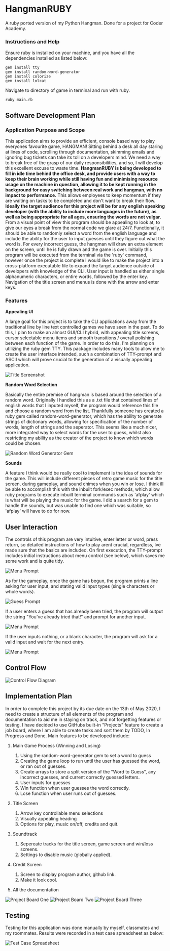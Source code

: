 # HangmanRUBY

A ruby ported version of my Python Hangman.
Done for a project for Coder Academy.

### Instructions and Help

Ensure ruby is installed on your machine, and you have all the dependencies installed as listed below:
```
gem install tty
gem install random-word-generator
gem install colorize
gem install lolcat
```

Navigate to directory of game in terminal and run with ruby.
```
ruby main.rb
```

## Software Development Plan

### Application Purpose and Scope

This application aims to provide an efficient, console based way to play everyones favourite game, HANGMAN! Sitting behind a desk all day staring at lines of code, scrolling through documentation, skimming emails and ignoring bug tickets can take its toll on a developers mind. We need a way to break free of the grasp of our daily responsibilities, and so, I will develop this excellent excuse to waste time. __HangmanRUBY is being developed to fill in idle time behind the office desk, and provide users with a way to keep their brain working while still having fun and minimising resource usage on the machine in question, allowing it to be kept running in the background for easy switching between real work and hangman, with no impact to performance.__ This allows employees to keep momentum if they are waiting on tasks to be completed and don't want to break their flow. __Ideally the target audience for this project will be for any english speaking developer (with the ability to include more languages in the future), as well as being appropriate for all ages, ensuring the words are not vulgar.__ From a visual point of view this program should be appealing to look at, to give our eyes a break from the normal code we glare at 24/7. Functionally, it should be able to randomly select a word from the english language and include the ability for the user to input guesses until they figure out what the word is. For every incorrect guess, the hangman will draw an extra element on the screen, until he is fully drawn and the game is over. Initially this program will be executed from the terminal via the 'ruby' command, however once the project is complete I would like to make the project into a cross-platform executable file to expand the target audience outside of developers with knowledge of the CLI. User input is handled as either single alphanumeric characters, or entire words, followed by the enter key. Navigation of the title screen and menus is done with the arrow and enter keys.

### Features

**Appealing UI**

A large goal for this project is to take the CLI applications away from the traditional line by line text controlled games we have seen in the past. To do this, I plan to make an almost GUI/CLI hybrid, with appealing title screens, cursor selectable menu items and smooth transitions / overall polishing between each function of the game. In order to do this, I'm planning on utilizing the ruby gem TTY. This package includes many tools to allow me to create the user interface intended, such a combination of TTY-prompt and ASCII which will prove crucial to the generation of a visually appealing application. 

![Title Screenshot](/img/menu_screenshot.png)

**Random Word Selection**

Basically the entire premise of hangman is based around the selection of a random word. Originally I handled this as a .txt file that contained lines of english words that I inputed myself, the program would reference this file and choose a random word from the list. Thankfully someone has created a ruby gem called random-word-generator, which has the ability to generate strings of dictionary words, allowing for specification of the number of words, length of strings and the seperator. This seems like a much nicer, more integrated way to select words for the user to guess, whilst also restricting my ability as the creator of the project to know which words could be chosen.

![Random Word Generator Gem](/img/random-words.png)

**Sounds**

A feature I think would be really cool to implement is the idea of sounds for the game. This will include different pieces of retro game music for the title screen, during gameplay, and sound chimes when you win or lose. I think ill be able to accomplish this with the inbuilt fork/exec methods, which allow ruby programs to execute inbuilt terminal commands such as 'afplay' which is what will be playing the music for the game. I did a search for a gem to handle the sounds, but was unable to find one which was suitable, so 'afplay' will have to do for now.

## User Interaction

The controls of this program are very intuitive, enter letter or word, press return, so detailed instructions of how to play arent crucial, regardless, Ive made sure that the basics are included. On first execution, the TTY-prompt includes initial instructions about menu control (see below), which saves me some work and is quite tidy. 

![Menu Prompt](/img/Menu_Prompt.png)

As for the gameplay, once the game has begun, the program prints a line asking for user input, and stating valid input types (single characters or whole words). 

![Guess Prompt](/img/Guess.png)

If a user enters a guess that has already been tried, the program will output the string "You've already tried that!" and prompt for another input. 

![Menu Prompt](/img/already_guessed.png)

If the user inputs nothing, or a blank character, the program will ask for a valid input and wait for the next entry.

![Menu Prompt](/img/enter_a_guess.png)

## Control Flow

![Control Flow Diagram](/img/control_flow.jpg)

## Implementation Plan

In order to complete this project by its due date on the 13th of May 2020, I need to create a structure of all elements of the program and documentation to aid me in staying on track, and not forgetting features or testing. I have decided to use GitHubs built-in "Projects" feature to create a job board, where I am able to create tasks and sort them by TODO, In Progress and Done.  Main features to be developed include: 

1. Main Game Process (Winning and Losing)
    1. Using the random-word-generator gem to set a word to guess
    1. Creating the game loop to run until the user has guessed the word, or ran out of guesses.
    1. Create arrays to store a split version of the "Word to Guess", any incorrect guesses, and current correctly guessed letters.
    1. User inputs for guesses
    1. Win function when user guesses the word correctly.
    2. Lose function when user runs out of guesses.

1. Title Screen
    1. Arrow key controllable menu selections
    1. Visually appealing heading
    1. Options for play, music on/off, credits and quit.
1. Soundtrack
    1. Sepereate tracks for the title screen, game screen and win/loss screens.
    1. Settings to disable music (globally applied).
1. Credit Screen
    1. Screen to display program author, github link.
    1. Make it look cool.
1. All the documentation

![Project Board One](/img/Screenshot_1.png)
![Project Board Two](/img/Screenshot_2.png)
![Project Board Three](/img/Screenshot_3.png)


## Testing

Testing for this application was done manually by myself, classmates and my roommates. Results were recorded in a test case spreadsheet as below:

![Test Case Spreadsheet](/img/testing.png)


